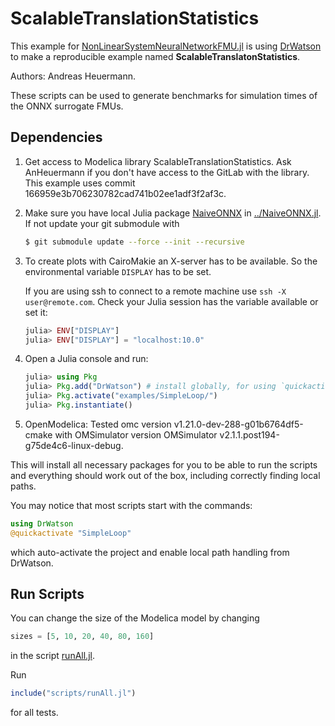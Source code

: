 # ScalableTranslationStatistics

This example for
[NonLinearSystemNeuralNetworkFMU.jl](https://github.com/AnHeuermann/NonLinearSystemNeuralNetworkFMU.jl)
is using [DrWatson](https://juliadynamics.github.io/DrWatson.jl/stable/) to make a
reproducible example named **ScalableTranslatonStatistics**.

Authors: Andreas Heuermann.

These scripts can be used to generate benchmarks for simulation times of the ONNX
surrogate FMUs.

## Dependencies

  1. Get access to Modelica library ScalableTranslationStatistics.
     Ask AnHeuermann if you don't have access to the GitLab with the library.
     This example uses commit 166959e3b706230782cad741b02ee1adf3f2af3c.

  2. Make sure you have local Julia package
     [NaiveONNX](https://github.com/AnHeuermann/NaiveONNX.jl) in [../NaiveONNX.jl](../NaiveONNX.jl).
     If not update your git submodule with

     ```bash
     $ git submodule update --force --init --recursive
     ```

  3. To create plots with CairoMakie an X-server has to be available.
     So the environmental variable `DISPLAY` has to be set.

     If you are using ssh to
     connect to a remote machine use `ssh -X user@remote.com`.
     Check your Julia session has the variable available or set it:
     ```julia
     julia> ENV["DISPLAY"]
     julia> ENV["DISPLAY"] = "localhost:10.0"
     ```

  4. Open a Julia console and run:

     ```julia
     julia> using Pkg
     julia> Pkg.add("DrWatson") # install globally, for using `quickactivate`
     julia> Pkg.activate("examples/SimpleLoop/")
     julia> Pkg.instantiate()
     ```

  5. OpenModelica: Tested omc version v1.21.0-dev-288-g01b6764df5-cmake
     with OMSimulator version OMSimulator v2.1.1.post194-g75de4c6-linux-debug.

This will install all necessary packages for you to be able to run the scripts and
everything should work out of the box, including correctly finding local paths.

You may notice that most scripts start with the commands:
```julia
using DrWatson
@quickactivate "SimpleLoop"
```
which auto-activate the project and enable local path handling from DrWatson.

## Run Scripts

You can change the size of the Modelica model by changing

```julia
sizes = [5, 10, 20, 40, 80, 160]
```

in the script [runAll.jl](./scripts/runAll.jl).

Run

```julia
include("scripts/runAll.jl")
```
for all tests.
